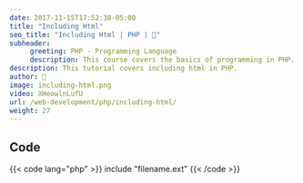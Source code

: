 ```yaml
---
date: 2017-11-15T17:52:38-05:00
title: "Including Html"
seo_title: "Including Html | PHP | 🦒"
subheader:
     greeting: PHP - Programming Language
     description: This course covers the basics of programming in PHP. Work your way through the videos/articles and I'll teach you everything you need to know to start your programming journey!
description: This tutorial covers including html in PHP.
author: 🦒
image: including-html.png
video: XHeowlnLufU
url: /web-development/php/including-html/
weight: 27
---
```


## Code

{{< code lang="php" >}}
include "filename.ext"
{{< /code >}}